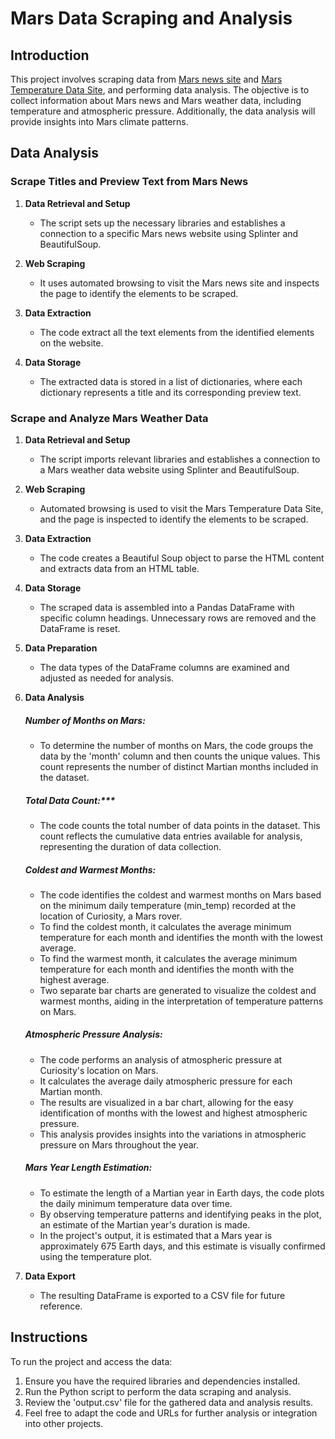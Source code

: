 # Mars Data Scraping and Analysis

## Introduction
This project involves scraping data from [Mars news site](https://static.bc-edx.com/data/web/mars_news/index.html) and [Mars Temperature Data Site](https://static.bc-edx.com/data/web/mars_facts/temperature.html), and performing data analysis. The objective is to collect information about Mars news and Mars weather data, including temperature and atmospheric pressure. Additionally, the data analysis will provide insights into Mars climate patterns.

## Data Analysis

### Scrape Titles and Preview Text from Mars News
1. **Data Retrieval and Setup**
   - The script sets up the necessary libraries and establishes a connection to a specific Mars news website using Splinter and BeautifulSoup.

2. **Web Scraping**
   - It uses automated browsing to visit the Mars news site and inspects the page to identify the elements to be scraped.

3. **Data Extraction**
   - The code extract all the text elements from the identified elements on the website.

4. **Data Storage**
   - The extracted data is stored in a list of dictionaries, where each dictionary represents a title and its corresponding preview text.

### Scrape and Analyze Mars Weather Data
1. **Data Retrieval and Setup**
   - The script imports relevant libraries and establishes a connection to a Mars weather data website using Splinter and BeautifulSoup.

2. **Web Scraping**
   - Automated browsing is used to visit the Mars Temperature Data Site, and the page is inspected to identify the elements to be scraped.

3. **Data Extraction**
   - The code creates a Beautiful Soup object to parse the HTML content and extracts data from an HTML table.

4. **Data Storage**
   - The scraped data is assembled into a Pandas DataFrame with specific column headings. Unnecessary rows are removed and the DataFrame is reset.

5. **Data Preparation**
   - The data types of the DataFrame columns are examined and adjusted as needed for analysis.

6. **Data Analysis**

     ##### Number of Months on Mars:
    - To determine the number of months on Mars, the code groups the data by the 'month' column and then counts the unique values. This count represents the number of distinct Martian months included in the dataset.

     ##### Total Data Count:***
    - The code counts the total number of data points in the dataset. This count reflects the cumulative data entries available for analysis, representing the duration of data collection.

     ##### Coldest and Warmest Months:
    - The code identifies the coldest and warmest months on Mars based on the minimum daily temperature (min_temp) recorded at the location of Curiosity, a Mars rover.
    - To find the coldest month, it calculates the average minimum temperature for each month and identifies the month with the lowest average.
    - To find the warmest month, it calculates the average minimum temperature for each month and identifies the month with the highest average.
    - Two separate bar charts are generated to visualize the coldest and warmest months, aiding in the interpretation of temperature patterns on Mars.

     ##### Atmospheric Pressure Analysis:
    - The code performs an analysis of atmospheric pressure at Curiosity's location on Mars.
    - It calculates the average daily atmospheric pressure for each Martian month.
    - The results are visualized in a bar chart, allowing for the easy identification of months with the lowest and highest atmospheric pressure.
    - This analysis provides insights into the variations in atmospheric pressure on Mars throughout the year.

     ##### Mars Year Length Estimation:
    - To estimate the length of a Martian year in Earth days, the code plots the daily minimum temperature data over time.
    - By observing temperature patterns and identifying peaks in the plot, an estimate of the Martian year's duration is made.
    - In the project's output, it is estimated that a Mars year is approximately 675 Earth days, and this estimate is visually confirmed using the temperature plot.


7. **Data Export**
   - The resulting DataFrame is exported to a CSV file for future reference.


## Instructions
To run the project and access the data:

1. Ensure you have the required libraries and dependencies installed.
2. Run the Python script to perform the data scraping and analysis.
3. Review the 'output.csv' file for the gathered data and analysis results.
4. Feel free to adapt the code and URLs for further analysis or integration into other projects.
